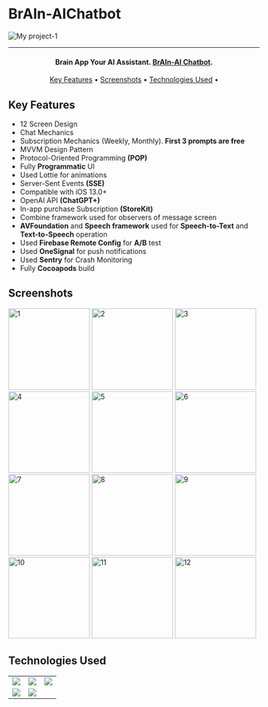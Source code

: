 # BrAIn-AIChatbot
![My project-1](https://github.com/BurakEmreGundes/BrAIn-AIChatbot/assets/63010381/e9f4bd28-021e-458a-883b-64e2abd0a05d)

<hr>
<h4 align="center">Brain App
Your AI Assistant. <a href="https://github.com/BurakEmreGundes/BrAIn-AIChatbot" target="_blank">BrAIn-AI Chatbot</a>.</h4>


<p align="center">
  <a href="#key-features">Key Features</a> •
  <a href="#screenshots">Screenshots</a> •
  <a href="#technologies-used">Technologies Used</a> •
</p>

## Key Features

* 12 Screen Design
* Chat Mechanics
* Subscription Mechanics (Weekly, Monthly). <b>First 3 prompts are free</b>
* MVVM Design Pattern
* Protocol-Oriented Programming <b>(POP)</b>
* Fully <b>Programmatic</b> UI
* Used Lottie for animations
* Server-Sent Events <b>(SSE)</b>
* Compatible with iOS 13.0+
* OpenAI API <b>(ChatGPT+)</b>
* In-app purchase Subscription <b>(StoreKit)</b>
* Combine framework used for observers of message screen
* <b>AVFoundation</b> and <b>Speech framework</b> used for <b>Speech-to-Text</b> and <b>Text-to-Speech</b> operation
* Used <b>Firebase Remote Config</b> for <b>A/B</b> test
* Used <b>OneSignal</b> for push notifications
* Used <b>Sentry</b> for Crash Monitoring
* Fully <b>Cocoapods</b> build


## Screenshots
<img width="163" alt="1" src="https://github.com/BurakEmreGundes/BrAIn-AIChatbot/assets/63010381/3dd6379f-5afe-4f86-9201-feeb34101c55"> 
<img width="163" alt="2" src="https://github.com/BurakEmreGundes/BrAIn-AIChatbot/assets/63010381/00b7526f-d85d-4055-a1c8-fda91af8b5bc">
<img width="163" alt="3" src="https://github.com/BurakEmreGundes/BrAIn-AIChatbot/assets/63010381/ede1b13b-ff00-41eb-92e2-04fcb44b19ad"> 
<img width="163" alt="4" src="https://github.com/BurakEmreGundes/BrAIn-AIChatbot/assets/63010381/9739968c-537e-4362-b563-745aa49fac31"> 
<img width="163" alt="5" src="https://github.com/BurakEmreGundes/BrAIn-AIChatbot/assets/63010381/8cf67713-fad2-4dd5-9c7a-bc450189989e">
<img width="163" alt="6" src="https://github.com/BurakEmreGundes/BrAIn-AIChatbot/assets/63010381/54ff1f52-4959-4eb5-a662-574c1932bfeb"> 
<img width="163" alt="7" src="https://github.com/BurakEmreGundes/BrAIn-AIChatbot/assets/63010381/371634ea-0760-4bd3-9ddc-9186082d8081"> 
<img width="163" alt="8" src="https://github.com/BurakEmreGundes/BrAIn-AIChatbot/assets/63010381/39093f0a-4bcc-46d1-8b43-0cf928f60ab0">
<img width="163" alt="9" src="https://github.com/BurakEmreGundes/BrAIn-AIChatbot/assets/63010381/6ea654d9-ec90-48cf-ace8-5d2d3a05f52d"> 
<img width="163" alt="10" src="https://github.com/BurakEmreGundes/BrAIn-AIChatbot/assets/63010381/bbedc6ff-406c-4bb8-921e-a1c87012ce3d"> 
<img width="163" alt="11" src="https://github.com/BurakEmreGundes/BrAIn-AIChatbot/assets/63010381/11ca01da-20c0-4b77-b775-f165eb310e82"> 
<img width="163" alt="12" src="https://github.com/BurakEmreGundes/BrAIn-AIChatbot/assets/63010381/e9e19d53-1007-4139-9b47-ffa5d3835418"> 




## Technologies Used

<table style"float:right;">
  <tr>
    <td><img src="https://img.shields.io/badge/Swift-FA7343?style=for-the-badge&logo=swift&logoColor=white"/></td>
    <td><img src="https://img.shields.io/badge/Xcode-007ACC?style=for-the-badge&logo=Xcode&logoColor=white"></td>
    <td><img src="https://img.shields.io/badge/UIKit-043b5c?style=for-the-badge&logo=swift&logoColor=white"></td>
  </tr>
  <tr>
    <td><img src="https://img.shields.io/badge/GitHub-100000?style=for-the-badge&logo=github&logoColor=white"/></td>
    <td><img src="https://img.shields.io/badge/GIT-E44C30?style=for-the-badge&logo=git&logoColor=white"/></td>
  </tr>
</table>
